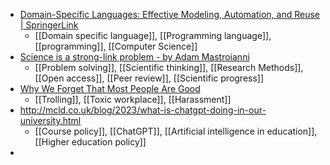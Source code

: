 - [Domain-Specific Languages: Effective Modeling, Automation, and Reuse | SpringerLink](https://link.springer.com/book/10.1007/978-3-031-23669-3)
	- [[Domain specific language]], [[Programming language]], [[programming]], [[Computer Science]]
- [Science is a strong-link problem - by Adam Mastroianni](https://www.experimental-history.com/p/science-is-a-strong-link-problem)
	- [[Problem solving]], [[Scientific thinking]], [[Research Methods]], [[Open access]], [[Peer review]], [[Scientific progress]]
- [Why We Forget That Most People Are Good](https://markmanson.net/most-people-are-good)
	- [[Trolling]], [[Toxic workplace]], [[Harassment]]
- http://mcld.co.uk/blog/2023/what-is-chatgpt-doing-in-our-university.html
	- [[Course policy]], [[ChatGPT]], [[Artificial intelligence in education]], [[Higher education policy]]
-